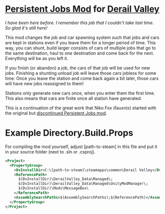 # [Persistent Jobs Mod](https://www.nexusmods.com/derailvalley/mods/794) for [Derail Valley](http://www.derailvalley.com)

*I have been here before. I remember this job that I couldn't take last time. So glad it's still here!*

This mod changes the job and car spawning system such that jobs and cars are kept in stations even if you leave them for a longer period of time. This way, you can shunt, build larger consists of cars of multiple jobs that go to the same destination, haul to one destination and come back for the next. Everything will be as you left it.

If you finish (or abandon) a job, the cars of that job will be used for new jobs. Finishing a shunting unload job will leave those cars jobless for some time. Once you leave the station and come back again a bit later, those cars will have new jobs reassigned to them!

Stations only generate new cars once, when you enter them the first time. This also means that cars are finite once all station have generated.

This is a continuation of the great work that Niko Fox (fauxnix) started with the original but [discontinued Persistent Jobs mod](https://www.nexusmods.com/derailvalley/mods/151).

# Example Directory.Build.Props
For compiling the mod yourself, adjust [path-to-steam] in this file and put it in your source folder (next to .sln or .csproj).
```xml
<Project>
  <PropertyGroup>
    <DvInstallDir>C:\[path-to-steam]\steamapps\common\Derail Valley</DvInstallDir>
    <ReferencePath>
      $(DvInstallDir)\DerailValley_Data\Managed\;
      $(DvInstallDir)\DerailValley_Data\Managed\UnityModManager\;
      $(DvInstallDir)\Mods\MessageBox\
    </ReferencePath>
    <AssemblySearchPaths>$(AssemblySearchPaths);$(ReferencePath)</AssemblySearchPaths>
  </PropertyGroup>
</Project>
```
